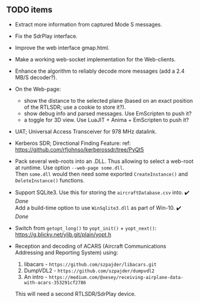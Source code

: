 ## TODO items

* Extract more information from captured Mode S messages.
* Fix the SdrPlay interface.
* Improve the web interface gmap.html.
* Make a working web-socket implementation for the Web-clients.
* Enhance the algorithm to reliably decode more messages (add a 2.4 MB/S decoder?).
* On the Web-page:
  - show the distance to the selected plane
    (based on an exact position of the RTLSDR; use a cookie to store it?).
  - show debug info and parsed messages. Use EmScripten to push it?
  - a toggle for 3D view. Use LuaJIT + Anima + EmScripten to push it?
* UAT; Universal Access Transceiver for 978 MHz datalink.
* Kerberos SDR; Directional Finding Feature:
   ref: https://github.com/rfjohnso/kerberossdr/tree/PyQt5
* Pack several web-roots into an .DLL. Thus allowing to select a
  web-root at runtime. Use option `--web-page some.dll`.<br>
  Then `some.dll` would then need some exported `CreateInstance()` and `DeleteInstance()`
  functions.
* Support SQLite3. Use this for storing the `aircraftDatabase.csv` into. :heavy_check_mark: *Done* <br>
  Add a build-time option to use `WinSqlite3.dll` as part of Win-10.     :heavy_check_mark: *Done* <br>
* Switch from `getopt_long()` to `yopt_init()` + `yopt_next()`:
  https://g.blicky.net/ylib.git/plain/yopt.h
* Reception and decoding of ACARS (Aircraft Communications Addressing and Reporting System)
  using:
   1) libacars - `https://github.com/szpajder/libacars.git`
   2) DumpVDL2 - `https://github.com/szpajder/dumpvdl2`
   3) An intro - `https://medium.com/@xesey/receiving-airplane-data-with-acars-353291cf2786`

  This will need a second RTLSDR/SdrPlay device.

